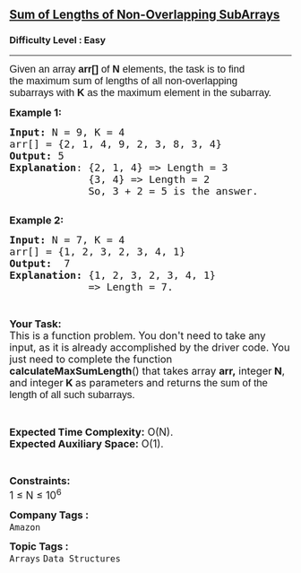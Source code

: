 <h2><a href="https://practice.geeksforgeeks.org/problems/sum-of-lengths-of-non-overlapping-subarrays2237/1">Sum of Lengths of Non-Overlapping SubArrays</a></h2><h3>Difficulty Level : Easy</h3><hr><div class="problems_problem_content__Xm_eO"><p><span style="font-family:tahoma,geneva,sans-serif"><span style="font-size:18px">Given an array <strong>arr[]</strong> of <strong>N</strong> elements, the task is to find the&nbsp;maximum sum of lengths of all non-overlapping subarrays&nbsp;with <strong>K</strong>&nbsp;as the maximum element in the subarray.</span></span></p>

<p><span style="font-size:18px"><strong>Example 1:</strong></span></p>

<pre><span style="font-size:18px"><strong>Input: </strong>N = 9, K = 4
arr[] = {2, 1, 4, 9, 2, 3, 8, 3, 4} 
<strong>Output:</strong> 5
<strong>Explanation</strong>: {2, 1, 4} =&gt; Length = 3
             {3, 4} =&gt; Length = 2
             So, 3 + 2 = 5 is the answer.</span>
</pre>

<p><br>
<span style="font-size:18px"><strong>Example 2:</strong></span></p>

<pre><span style="font-size:18px"><strong>Input: </strong>N = 7, K = 4
arr[] = {1, 2, 3, 2, 3, 4, 1} 
<strong>Output:</strong> &nbsp;7
<strong>Explanation:</strong> {1, 2, 3, 2, 3, 4, 1} 
             =&gt; Length = 7.</span></pre>

<p>&nbsp;</p>

<p><span style="font-size:18px"><strong>Your Task:</strong><br>
This is a function problem. You don't need to take any input, as it is already accomplished by the driver code. You just need to complete the function <strong>calculateMaxSumLength</strong>() that takes array <strong>arr,</strong> integer<strong> N</strong>, and integer<strong> K&nbsp;</strong>as parameters and returns <span style="font-family:arial,helvetica,sans-serif">the sum of the length of all such subarrays.</span></span></p>

<p>&nbsp;</p>

<p><span style="font-size:18px"><strong>Expected Time Complexity:</strong> O(N).&nbsp;<br>
<strong>Expected Auxiliary Space:</strong> O(1).</span></p>

<p>&nbsp;</p>

<p><span style="font-size:18px"><strong>Constraints:</strong><br>
1 ≤ N ≤ 10<sup>6</sup></span></p>
</div><p><span style=font-size:18px><strong>Company Tags : </strong><br><code>Amazon</code>&nbsp;<br><p><span style=font-size:18px><strong>Topic Tags : </strong><br><code>Arrays</code>&nbsp;<code>Data Structures</code>&nbsp;